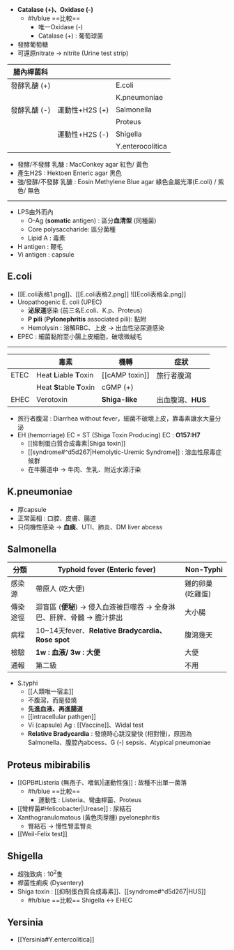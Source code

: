 - **Catalase (+)、Oxidase (-)**
	- #h/blue ==比較==
		- 唯一Oxidase (-)
		- Catalase (+) : 葡萄球菌
- 發酵葡萄糖
- 可還原nitrate -> nitrite (Urine test strip)

| 腸內桿菌科   |                |                  |
|--------------|----------------|------------------|
| 發酵乳醣 (+) |                | E.coli           |
|              |                | K.pneumoniae     |
| 發酵乳醣 (-) | 運動性+H2S (+) | Salmonella       |
|              |                | Proteus          |
|              | 運動性+H2S (-) | Shigella         |
|              |                | Y.enterocolitica |
- 發酵/不發酵 乳醣 : MacConkey agar 紅色/ 黃色
- 產生H2S : Hektoen Enteric agar 黑色
- 強/發酵/不發酵 乳醣 : Eosin Methylene Blue agar 綠色金屬光澤(E.coli) / 紫色/ 無色
***
- LPS由外而內
	- O-Ag (**somatic** antigen) : 區分**血清型** (同種菌)
	- Core polysaccharide: 區分菌種
	- Lipid A : 毒素
- H antigen : 鞭毛
- Vi antigen : capsule
## E.coli
- [[E.coli表格1.png]]、[[E.coli表格2.png]]
![[Ecoli表格全.png]]
- Uropathogenic E. coli (UPEC)
	- **泌尿道**感染 (前三名E.coli、K.p、Proteus)
	- **P pili** (**Pylonephritis** associated pili): 黏附
	- Hemolysin : 溶解RBC、上皮 -> 出血性泌尿道感染
- EPEC : 細菌黏附至小腸上皮細胞，破壞微絨毛
***

|      | 毒素              | 機轉       | 症狀                         |
|------|-------------------|------------|------------------------------|
| ETEC | Heat **L**iable **T**oxin | [[cAMP toxin]]   | 旅行者腹瀉                 |
|      | Heat **S**table **T**oxin | cGMP (+)   |                             |
| EHEC | Verotoxin         | **Shiga-like** | 出血腹瀉、**HUS**|
- 旅行者腹瀉 : Diarrhea without fever，細菌不破壞上皮，靠毒素讓水大量分泌
- EH (hemorriage) EC = ST (Shiga Toxin Producing) EC : **O157:H7**
	- [[抑制蛋白質合成毒素|Shiga toxin]]
	- [[syndrome#^d5d267|Hemolytic-Uremic Syndrome]] : 溶血性尿毒症候群
	- 在牛腸道中 -> 牛肉、生乳、附近水源汙染
## K.pneumoniae
- 厚capsule
- 正常菌相 : 口腔、皮膚、腸道
- 只伺機性感染 -> **血痰**、UTI、肺炎、DM liver abcess
## Salmonella
| 分類     | Typhoid fever (Enteric fever)                                         | Non-Typhi         |
|----------|-----------------------------------------------------------------------|-------------------|
| 感染源   | 帶原人 (吃大便)                                                       | 雞的卵巢 (吃雞蛋) |
| 傳染途徑 | 迴盲區 (**便秘**) -> 侵入血液被巨噬吞 -> 全身淋巴、肝脾、骨髓 -> 膽汁排出 | 大小腸            |
| 病程     | 10~14天fever、**Relative Bradycardia、Rose spot**                         | 腹瀉幾天          |
| 檢驗     | **1w : 血液/ 3w : 大便**                                                  | 大便              |
| 通報     | 第二級                                                                | 不用              |
- S.typhi
	- [[人類唯一宿主]]
	- 不腹瀉，而是發燒
	- **先進血液、再進腸道**
	- [[intracellular pathgen]]
	- Vi (capsule) Ag : [[Vaccine]]、Widal test
	- **Relative Bradycardia** : 發燒時心跳沒變快 (相對慢)，原因為Salmonella、腹腔內abcess、G (-) sepsis、Atypical pneumoniae
## Proteus mibirabilis
- [[GPB#Listeria (無孢子、嗜氧)|運動性強]] : 故種不出單一菌落 
	- #h/blue ==比較== 
		- 運動性 : Listeria、彎曲桿菌、Proteus
- [[彎桿菌#Helicobacter|Urease]] : 尿結石
- Xanthogranulomatous (黃色肉芽腫) pyelonephritis
	- 腎結石 -> 慢性腎盂腎炎
- [[Weil-Felix test]]
## Shigella
- 超強致病 : $10^2$隻
- 桿菌性痢疾 (Dysentery)
- Shiga toxin : [[抑制蛋白質合成毒素]]、[[syndrome#^d5d267|HUS]]
	- #h/blue ==比較== Shigella <-> EHEC 
## Yersinia
- [[Yersinia#Y.entercolitica]]